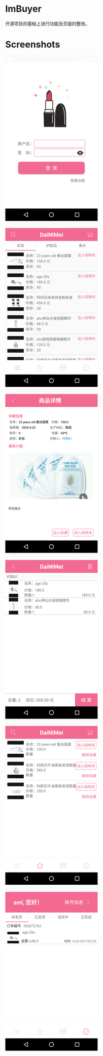 # ImBuyer
开源项目的基础上进行功能及页面的整改。

# Screenshots
![](https://github.com/Smeiling/ImBuyer/blob/master/screenshots/a.png)
![](https://github.com/Smeiling/ImBuyer/blob/master/screenshots/b.png)
![](https://github.com/Smeiling/ImBuyer/blob/master/screenshots/c.png)
![](https://github.com/Smeiling/ImBuyer/blob/master/screenshots/d.png)
![](https://github.com/Smeiling/ImBuyer/blob/master/screenshots/e.png)
![](https://github.com/Smeiling/ImBuyer/blob/master/screenshots/f.png)
